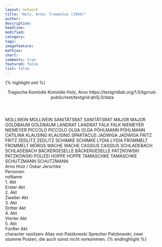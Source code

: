 ```yaml
---
layout: network
title: "Holz, Arno: Traumulus (1904)"
author:
description:
headline:
modified:
category:
tags:
imagefeature: 
mathjax: 
chart: 
comments: true
featured: false
list: false
---
```

{% highlight xml %}
<?xml-model href="https://raw.githubusercontent.com/DLiNa/project/master/rules/lina.rnc"?><?xml-model href="https://raw.githubusercontent.com/DLiNa/project/master/rules/lina.sch"?>
<play xmlns="http://lina.digital">
  <header>
    <title>Traumulus</title>
    <subtitle>Tragische Komödie</subtitle>
    <genretitle>Komödie</genretitle>
    <author>Holz, Arno</author>
    <date when="1904" type="print"/>
  	<date when="1904" type="premiere"/>
  	<source>https://textgridlab.org/1.0/tgcrud-public/rest/textgrid:qh0j.0/data</source>
  </header>
  <personae>
    <character>
      <name>MOLLWEIN</name>
      <alias xml:id="mollwein">
        <name>MOLLWEIN</name>
      </alias>
    </character>
    <character>
      <name>SANITÄTSRAT</name>
      <alias xml:id="sanitätsrat">
        <name>SANITÄTSRAT</name>
      </alias>
    </character>
    <character>
      <name>MAJOR</name>
      <alias xml:id="major">
        <name>MAJOR</name>
      </alias>
    </character>
    <character>
      <name>GOLDBAUM</name>
      <alias xml:id="goldbaum">
        <name>GOLDBAUM</name>
      </alias>
    </character>
    <character>
      <name>LANDRAT</name>
      <alias xml:id="landrat">
        <name>LANDRAT</name>
      </alias>
    </character>
    <character>
      <name>FALK</name>
      <alias xml:id="falk">
        <name>FALK</name>
      </alias>
    </character>
    <character>
      <name>NIEMEYER</name>
      <alias xml:id="niemeyer">
        <name>NIEMEYER</name>
      </alias>
    </character>
    <character>
      <name>PICCOLO</name>
      <alias xml:id="piccolo">
        <name>PICCOLO</name>
      </alias>
    </character>
    <character>
      <name>OLGA</name>
      <alias xml:id="olga">
        <name>OLGA</name>
      </alias>
    </character>
    <character>
      <name>PÖHLMANN</name>
      <alias xml:id="pöhlmann">
        <name>PÖHLMANN</name>
      </alias>
    	<alias xml:id="catilina" type="alias">
    		<name>CATILINA</name>
    	</alias>
    </character>
    <character>
      <name>KLAUSING</name>
      <alias xml:id="klausing">
        <name>KLAUSING</name>
      </alias>
    	<alias xml:id="spartacus" type="alias">
    		<name>SPARTACUS</name>
    	</alias>
    </character>
    <character>
      <name>JADWIGA</name>
      <alias xml:id="jadwiga">
        <name>JADWIGA</name>
      </alias>
    </character>
    <character>
      <name>FRITZ</name>
      <alias xml:id="fritz">
        <name>FRITZ</name>
      </alias>
    </character>
    <character>
      <name>ZEDLITZ</name>
      <alias xml:id="zedlitz">
        <name>ZEDLITZ</name>
      </alias>
    </character>
    <character>
      <name>SCHIMKE</name>
      <alias xml:id="schimke">
        <name>SCHIMKE</name>
      </alias>
    </character>
    <character>
      <name>LYDIA</name>
      <alias xml:id="lydia">
        <name>LYDIA</name>
      </alias>
    </character>
    <character>
      <name>FROMMELT</name>
      <alias xml:id="frommelt">
        <name>FROMMELT</name>
      </alias>
    	<alias xml:id="möros" type="alias">
    		<name>MÖROS</name>
    	</alias>
    </character>
    <character>
      <name>WACHE</name>
      <alias xml:id="wache">
        <name>WACHE</name>
      </alias>
    </character>
    <character>
      <name>CASSIUS</name>
      <alias xml:id="cassius">
        <name>CASSIUS</name>
      </alias>
    </character>
    <character>
      <name>SCHLADEBACH</name>
      <alias xml:id="schladebach">
        <name>SCHLADEBACH</name>
      </alias>
    </character>
    <character>
      <name>BÄCKERGESELLE</name>
      <alias xml:id="bäckergeselle">
        <name>BÄCKERGESELLE</name>
      </alias>
    </character>
    <character>
      <name>PATZKOWSKI</name>
      <alias xml:id="patzkowski">
        <name>PATZKOWSKI</name>
      </alias>
    	<alias xml:id="polizei">
    		<name>POLIZEI</name>
    	</alias>
    </character>
    <character>
      <name>HOPPE</name>
      <alias xml:id="hoppe">
        <name>HOPPE</name>
      </alias>
    </character>
    <character>
      <name>TAMASCHKE</name>
      <alias xml:id="tamaschke">
        <name>TAMASCHKE</name>
      </alias>
    </character>
    <character>
      <name>SCHUTZMANN</name>
      <alias xml:id="schutzmann">
        <name>SCHUTZMANN</name>
      </alias>
    </character>
  </personae>
  <text>
    <div>
      <head>Arno Holz / Oskar Jerschke</head>
    </div>
    <div>
      <head>Personen</head>
      <div>
        <head>noName</head>
      </div>
    </div>
    <div>
      <head>1. Akt</head>
      <div>
        <head>Erster Akt</head>
        <sp who="#mollwein">
          <amount n="31" unit="speech_acts"/>
          <amount n="583" unit="words"/>
          <amount n="20" unit="lines"/>
          <amount n="3860" unit="chars"/>
        </sp>
        <sp who="#sanitätsrat">
          <amount n="26" unit="speech_acts"/>
          <amount n="329" unit="words"/>
          <amount n="19" unit="lines"/>
          <amount n="2059" unit="chars"/>
        </sp>
        <sp who="#major">
          <amount n="22" unit="speech_acts"/>
          <amount n="100" unit="words"/>
          <amount n="20" unit="lines"/>
          <amount n="640" unit="chars"/>
        </sp>
        <sp who="#goldbaum">
          <amount n="26" unit="speech_acts"/>
          <amount n="196" unit="words"/>
          <amount n="24" unit="lines"/>
          <amount n="1116" unit="chars"/>
        </sp>
        <sp who="#landrat">
          <amount n="59" unit="speech_acts"/>
          <amount n="1727" unit="words"/>
          <amount n="28" unit="lines"/>
          <amount n="10353" unit="chars"/>
        </sp>
        <sp who="#falk">
          <amount n="8" unit="speech_acts"/>
          <amount n="156" unit="words"/>
          <amount n="3" unit="lines"/>
          <amount n="935" unit="chars"/>
        </sp>
        <sp who="#niemeyer">
          <amount n="36" unit="speech_acts"/>
          <amount n="1173" unit="words"/>
          <amount n="17" unit="lines"/>
          <amount n="7011" unit="chars"/>
        </sp>
        <sp who="#piccolo">
          <amount n="1" unit="speech_acts"/>
        </sp>
      </div>
    </div>
    <div>
      <head>2. Akt</head>
      <div>
        <head>Zweiter Akt</head>
        <sp who="#olga">
          <amount n="14" unit="speech_acts"/>
          <amount n="90" unit="words"/>
          <amount n="8" unit="lines"/>
          <amount n="513" unit="chars"/>
        </sp>
        <sp who="#pöhlmann">
          <amount n="3" unit="speech_acts"/>
          <amount n="13" unit="words"/>
          <amount n="3" unit="lines"/>
          <amount n="70" unit="chars"/>
        </sp>
        <sp who="#klausing">
          <amount n="7" unit="speech_acts"/>
          <amount n="34" unit="words"/>
          <amount n="6" unit="lines"/>
          <amount n="196" unit="chars"/>
        </sp>
        <sp who="#jadwiga">
          <amount n="37" unit="speech_acts"/>
          <amount n="463" unit="words"/>
          <amount n="28" unit="lines"/>
          <amount n="2725" unit="chars"/>
        </sp>
        <sp who="#fritz">
          <amount n="37" unit="speech_acts"/>
          <amount n="836" unit="words"/>
          <amount n="23" unit="lines"/>
          <amount n="5066" unit="chars"/>
        </sp>
        <sp who="#zedlitz">
          <amount n="44" unit="speech_acts"/>
          <amount n="396" unit="words"/>
          <amount n="33" unit="lines"/>
          <amount n="2317" unit="chars"/>
        </sp>
        <sp who="#niemeyer">
          <amount n="81" unit="speech_acts"/>
          <amount n="1599" unit="words"/>
          <amount n="55" unit="lines"/>
          <amount n="9363" unit="chars"/>
        </sp>
        <sp who="#schimke">
          <amount n="11" unit="speech_acts"/>
          <amount n="91" unit="words"/>
          <amount n="10" unit="lines"/>
          <amount n="475" unit="chars"/>
        </sp>
        <sp who="#lydia">
          <amount n="36" unit="speech_acts"/>
          <amount n="795" unit="words"/>
          <amount n="21" unit="lines"/>
          <amount n="4694" unit="chars"/>
        </sp>
      </div>
    </div>
    <div>
      <head>3. Akt</head>
      <div>
        <head>Dritter Akt</head>
        <sp who="#klausing">
          <amount n="1" unit="speech_acts"/>
          <amount n="83" unit="words"/>
          <amount n="486" unit="chars"/>
        </sp>
        <sp who="#spartacus">
          <amount n="18" unit="speech_acts"/>
          <amount n="1064" unit="words"/>
          <amount n="8" unit="lines"/>
          <amount n="6730" unit="chars"/>
        </sp>
        <sp who="#catilina">
          <amount n="12" unit="speech_acts"/>
          <amount n="366" unit="words"/>
          <amount n="23" unit="lines"/>
          <amount n="1999" unit="chars"/>
        </sp>
        <sp who="#frommelt">
          <amount n="1" unit="speech_acts"/>
          <amount n="15" unit="words"/>
          <amount n="107" unit="chars"/>
        </sp>
        <sp who="#möros">
          <amount n="1" unit="speech_acts"/>
          <amount n="16" unit="words"/>
          <amount n="1" unit="lines"/>
          <amount n="83" unit="chars"/>
        </sp>
        <sp who="#wache">
          <amount n="2" unit="speech_acts"/>
          <amount n="97" unit="words"/>
          <amount n="1" unit="lines"/>
          <amount n="504" unit="chars"/>
        </sp>
        <sp who="#cassius">
          <amount n="12" unit="speech_acts"/>
          <amount n="376" unit="words"/>
          <amount n="4" unit="lines"/>
          <amount n="1994" unit="chars"/>
        </sp>
        <sp who="#schladebach">
          <amount n="9" unit="speech_acts"/>
          <amount n="713" unit="words"/>
          <amount n="2" unit="lines"/>
          <amount n="3658" unit="chars"/>
        </sp>
        <sp who="#bäckergeselle">
          <amount n="2" unit="speech_acts"/>
          <amount n="22" unit="words"/>
          <amount n="2" unit="lines"/>
          <amount n="116" unit="chars"/>
        </sp>
        <sp who="#zedlitz">
          <amount n="14" unit="speech_acts"/>
          <amount n="660" unit="words"/>
          <amount n="7" unit="lines"/>
          <amount n="3539" unit="chars"/>
        </sp>
        <sp who="#wache">
          <amount n="1" unit="speech_acts"/>
          <amount n="2" unit="words"/>
          <amount n="1" unit="lines"/>
          <amount n="14" unit="chars"/>
        </sp>
        <sp who="#polizei">
          <amount n="1" unit="speech_acts"/>
          <amount n="35" unit="words"/>
          <amount n="223" unit="chars"/>
        </sp>
        <sp who="#patzkowski">
          <amount n="2" unit="speech_acts"/>
          <amount n="20" unit="words"/>
          <amount n="2" unit="lines"/>
          <amount n="123" unit="chars"/>
        </sp>
      </div>
    </div>
    <div>
      <head>4. Akt</head>
      <div>
        <head>Vierter Akt</head>
        <sp who="#landrat">
          <amount n="47" unit="speech_acts"/>
          <amount n="1075" unit="words"/>
          <amount n="26" unit="lines"/>
          <amount n="6374" unit="chars"/>
        </sp>
        <sp who="#hoppe">
          <amount n="55" unit="speech_acts"/>
          <amount n="768" unit="words"/>
          <amount n="35" unit="lines"/>
          <amount n="4847" unit="chars"/>
        </sp>
        <sp who="#lydia">
          <amount n="24" unit="speech_acts"/>
          <amount n="439" unit="words"/>
          <amount n="10" unit="lines"/>
          <amount n="2551" unit="chars"/>
        </sp>
        <sp who="#tamaschke">
          <amount n="3" unit="speech_acts"/>
          <amount n="10" unit="words"/>
          <amount n="3" unit="lines"/>
          <amount n="59" unit="chars"/>
        </sp>
        <sp who="#schutzmann">
          <amount n="2" unit="speech_acts"/>
          <amount n="10" unit="words"/>
          <amount n="2" unit="lines"/>
          <amount n="73" unit="chars"/>
        </sp>
        <sp who="#zedlitz">
          <amount n="22" unit="speech_acts"/>
          <amount n="202" unit="words"/>
          <amount n="17" unit="lines"/>
          <amount n="1179" unit="chars"/>
        </sp>
        <sp who="#patzkowski">
          <amount n="17" unit="speech_acts"/>
          <amount n="142" unit="words"/>
          <amount n="13" unit="lines"/>
          <amount n="822" unit="chars"/>
        </sp>
        <sp who="#niemeyer">
          <amount n="55" unit="speech_acts"/>
          <amount n="1256" unit="words"/>
          <amount n="34" unit="lines"/>
          <amount n="7497" unit="chars"/>
        </sp>
      </div>
    </div>
    <div>
      <head>5. Akt</head>
      <div>
        <head>Fünfter Akt</head>
        <sp who="#niemeyer">
          <amount n="80" unit="speech_acts"/>
          <amount n="1628" unit="words"/>
          <amount n="59" unit="lines"/>
          <amount n="9321" unit="chars"/>
        </sp>
        <sp who="#olga">
          <amount n="7" unit="speech_acts"/>
          <amount n="66" unit="words"/>
          <amount n="6" unit="lines"/>
          <amount n="362" unit="chars"/>
        </sp>
        <sp who="#jadwiga">
          <amount n="28" unit="speech_acts"/>
          <amount n="643" unit="words"/>
          <amount n="12" unit="lines"/>
          <amount n="3690" unit="chars"/>
        </sp>
        <sp who="#schimke">
          <amount n="3" unit="speech_acts"/>
          <amount n="24" unit="words"/>
          <amount n="3" unit="lines"/>
          <amount n="153" unit="chars"/>
        </sp>
        <sp who="#fritz">
          <amount n="3" unit="speech_acts"/>
          <amount n="22" unit="words"/>
          <amount n="1" unit="lines"/>
          <amount n="133" unit="chars"/>
        </sp>
        <sp who="#falk">
          <amount n="38" unit="speech_acts"/>
          <amount n="621" unit="words"/>
          <amount n="25" unit="lines"/>
          <amount n="3594" unit="chars"/>
        </sp>
        <sp who="#sanitätsrat">
          <amount n="9" unit="speech_acts"/>
          <amount n="269" unit="words"/>
          <amount n="5" unit="lines"/>
          <amount n="1562" unit="chars"/>
        </sp>
        <sp who="#landrat">
          <amount n="2" unit="speech_acts"/>
          <amount n="9" unit="words"/>
          <amount n="2" unit="lines"/>
          <amount n="58" unit="chars"/>
        </sp>
      </div>
    </div>
  </text>
	<documentation>
		<change n="1" who="dariokampkaspar">
			<path/>
			<orig>character »polizei«</orig>
			<corr>Alias von Patzkowski</corr>
			<comment>Sprecher Patzkowski; zwei stumme Posten, die auch sonst nicht vorkommen.</comment>
		</change>
	</documentation>
</play>
{% endhighlight %}